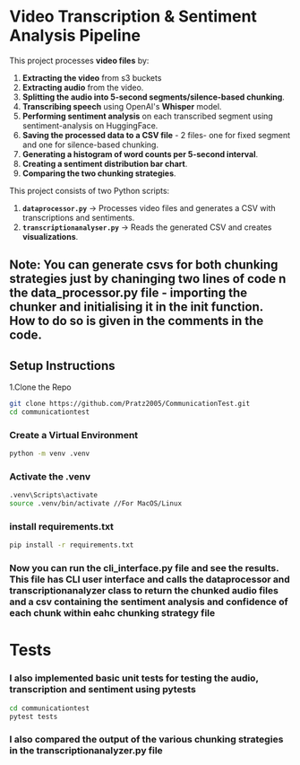 # Video Transcription & Sentiment Analysis Pipeline

This project processes **video files** by:
1. **Extracting the video** from s3 buckets
2. **Extracting audio** from the video.
2. **Splitting the audio into 5-second segments/silence-based chunking**.
3. **Transcribing speech** using OpenAI's **Whisper** model.
4. **Performing sentiment analysis** on each transcribed segment using sentiment-analysis on HuggingFace.
5. **Saving the processed data to a CSV file** - 2 files- one for fixed segment and one for silence-based chunking.
6. **Generating a histogram of word counts per 5-second interval**.
7. **Creating a sentiment distribution bar chart**.
8. **Comparing the two chunking strategies**.

This project consists of two Python scripts:
1. **`dataprocessor.py`** → Processes video files and generates a CSV with transcriptions and sentiments.
2. **`transcriptionanalyser.py`** → Reads the generated CSV and creates **visualizations**.

Note: You can generate csvs for both chunking strategies just by chaninging two lines of code n the data_processor.py file - importing the chunker and initialising it in the __init__ function. How to do so is given in the comments in the code.
---


## **Setup Instructions**

1.Clone the Repo
```bash
git clone https://github.com/Pratz2005/CommunicationTest.git 
cd communicationtest
```

### **Create a Virtual Environment**
```bash
python -m venv .venv
```

### **Activate the .venv**
```bash
.venv\Scripts\activate
source .venv/bin/activate //For MacOS/Linux
```
### **install requirements.txt**
```bash
pip install -r requirements.txt
```

### Now you can run the cli_interface.py file and see the results. This file has CLI user interface and calls the dataprocessor and transcriptionanalyzer class to return the chunked audio files and a csv containing the sentiment analysis and confidence of each chunk within eahc chunking strategy file

# Tests
### I also implemented basic unit tests for testing the audio, transcription and sentiment using pytests

```bash
cd communicationtest
pytest tests
```

### I also compared the output of the various chunking strategies in the transcriptionanalyzer.py file







